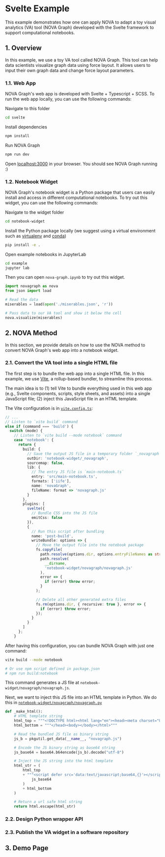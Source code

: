 # Svelte Example

This example demonstrates how one can apply NOVA to adapt a toy visual analytics (VA) tool (NOVA Graph) developed with the Svelte framework to support computational notebooks.

## 1. Overview

In this example, we use a toy VA tool called NOVA Graph. This tool can help data scientists visualize graph data using force layout. It allows users to input their own graph data and change force layout parameters.

### 1.1. Web App

NOVA Graph's web app is developed with Svelte + Typescript + SCSS. To run the web app locally, you can use the following commands:

Navigate to this folder

```bash
cd svelte
```

Install dependencies

```bash
npm install
```

Run NOVA Graph

```bash
npm run dev
```

Open [localhost:3000](localhost:3000) in your browser. You should see NOVA Graph running :)

### 1.2. Notebook Widget

NOVA Graph's notebook widget is a Python package that users can easily install and access in different computational notebooks. To try out this widget, you can use the following commands:

Navigate to the widget folder

```bash
cd notebook-widget
```

Install the Python package locally (we suggest using a virtual environment such as [virtualenv](https://virtualenv.pypa.io/en/latest/) and [conda](https://docs.conda.io/projects/conda/en/latest/user-guide/getting-started.html))

```bash
pip install -e .
```

Open example notebooks in JupyterLab

```bash
cd example
jupyter lab
```

Then you can open `nova-graph.ipynb` to try out this widget.

```python
import novagraph as nova
from json import load

# Read the data
miserables = load(open('./miserables.json', 'r'))

# Pass data to our VA tool and show it below the cell
nova.visualize(miserables)
```

## 2. NOVA Method

In this section, we provide details on how to use the NOVA method to convert NOVA Graph's web app into a notebook widget.

### 2.1. Convert the VA tool into a single HTML file

The first step is to bundle the web app into a single HTML file. In this example, we use [Vite](https://vitejs.dev), a rollup-based bundler, to streamline this process.

The main idea is to (1) tell Vite to bundle everything used in this web app (e.g., Svelte components, scripts, style sheets, and assets) into a single JavaScript file; (2) inject this JavaScript file in an HTML template.

The Vite configuration is in [`vite.config.ts`](./vite.config.ts):

```ts
// ...
// Listen to `vite build` command
else if (command === 'build') {
  switch (mode) {
    // Listen to `vite build --mode notebook` command
    case 'notebook': {
      return {
        build: {
          // Save the output JS file in a temporary folder `_novagraph`
          outDir: 'notebook-widget/_novagraph',
          sourcemap: false,
          lib: {
            // The entry JS file is `main-notebook.ts`
            entry: 'src/main-notebook.ts',
            formats: ['iife'],
            name: 'novaGraph',
            fileName: format => 'novagraph.js'
          }
        },
        plugins: [
          svelte({
            // Bundle CSS into the JS file
            emitCss: false
          }),
          {
            // Run this script after bundling
            name: 'post-build',
            writeBundle: options => {
              // Move the output file into the notebook package
              fs.copyFile(
                path.resolve(options.dir, options.entryFileNames as string),
                path.resolve(
                  __dirname,
                  'notebook-widget/novagraph/novagraph.js'
                ),
                error => {
                  if (error) throw error;
                }
              );

              // Delete all other generated extra files
              fs.rm(options.dir, { recursive: true }, error => {
                if (error) throw error;
              });
            }
          }
        ]
      };
    }
```

After having this configuration, you can bundle NOVA Graph with just one command:

```bash
vite build --mode notebook

# Or use npm script defined in package.json
# npm run build:notebook
```

This command generates a JS file at `notebook-widget/novagraph/novagraph.js`.

Next, we want to inject this JS file into an HTML template in Python.
We do this in [`notebook-widget/novagraph/novagraph.py`](./notebook-widget/novagraph/novagraph.py)

```python
def _make_html():
    # HTML template string
    html_top = """<!DOCTYPE html><html lang="en"><head><meta charset="UTF-8" /><meta name="viewport" content="width=device-width, initial-scale=1.0" /><title>Nova Graph</title>"""
    html_bottom = """</head><body></body></html>"""

    # Read the bundled JS file as binary string
    js_b = pkgutil.get_data(__name__, "novagraph.js")

    # Encode the JS binary string as base64 string
    js_base64 = base64.b64encode(js_b).decode("utf-8")

    # Inject the JS string into the html template
    html_str = (
        html_top
        + """<script defer src='data:text/javascript;base64,{}'></script>""".format(
            js_base64
        )
        + html_bottom
    )

    # Return a url safe html string
    return html.escape(html_str)
```

### 2.2. Design Python wrapper API

### 2.3. Publish the VA widget in a software repository

## 3. Demo Page


